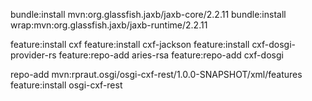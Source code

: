 bundle:install mvn:org.glassfish.jaxb/jaxb-core/2.2.11
bundle:install wrap:mvn:org.glassfish.jaxb/jaxb-runtime/2.2.11

feature:install cxf
feature:install cxf-jackson
feature:install cxf-dosgi-provider-rs
feature:repo-add aries-rsa
feature:repo-add cxf-dosgi

repo-add mvn:rpraut.osgi/osgi-cxf-rest/1.0.0-SNAPSHOT/xml/features
feature:install osgi-cxf-rest